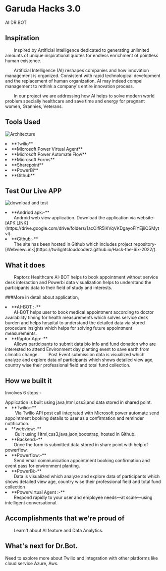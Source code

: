 # Garuda Hacks 3.0
AI DR.BOT

## Inspiration

&emsp;&emsp;Inspired by Artificial intelligence dedicated to generating unlimited amounts of unique inspirational quotes for endless enrichment of pointless human existence.

&emsp;&emsp;Artificial Intelligence (AI) reshapes companies and how innovation management is organized. Consistent with rapid technological development and the replacement of human organization, AI may indeed compel management to rethink a company's entire innovation process.

&emsp;&emsp;In our project we are addressing how AI  helps to solve modern world problem specially healthcare and save time and energy for pregnant women, Grannies, Veterans.

## Tools Used

![Architecture](https://user-images.githubusercontent.com/101945531/185791473-804e73d8-6476-45f2-82b0-7aecac337023.jpg)

<li>**Twilio**</li>
<li>**Microsoft Power Virtual Agent**</li>
<li>**Microsoft Power Automate Flow**</li>
<li>**Microsoft Forms**</li>
<li>**Sharepoint**</li>
<li>**PowerBi**</li>
<li>**Github**</li>

## Test Our Live APP

![download and test](https://user-images.githubusercontent.com/101945531/185791509-03f9e7e9-3490-40d5-8673-f3c3d6c13a3c.jpg)

<li>**Andriod apk:-**</li>
 &emsp;&emsp;Android web view application. Download the application via website-[APK LINK](https://drive.google.com/drive/folders/1acOifR5lKVqVKDgayoFiYEjiiOSMytvl).

<li>**Github:-**</li>
&emsp;&emsp;The site has been hosted in Github which includes project repository-[WebviewLink](https://twilightcloudcoderz.github.io/Hack-the-6ix-2022/).

## What it does

&emsp;&emsp;Raptorz Healthcare AI-BOT helps to book appointment without service desk interaction and Powerbi data visualization helps to understand the participants data to their field of  study and interests.

###More in detail about application,

<li>**AI-BOT :-**</li>
 &emsp;&emsp;AI-BOT helps user to book medical appointment according to doctor availability timing for health measurements which solves service desk burden and helps hospital to understand the detailed data via stored procedure insights which helps for solving future appointment measurements. 

<li>**Raptor  App:-**</li>
 &emsp;&emsp;Allows  participants to submit data bio info and fund donation who are interested to attend Environment day planting event to save earth from climatic change. 
&emsp;&emsp;Post Event submission data is visualized which analyze and explore data of participants which shows detailed view age, country wise their professional field and total fund collection.

## How we built it

<p>Involves 6 steps:-</p>
Application is built using java,html,css3,and data stored in shared point.

<li>**Twilio:-**</li>
 &emsp;&emsp; Via Twilio API post call integrated with Microsoft power automate send appointment booking details to user as a confirmation and reminder notification.

<li>**webview:-**</li>
 &emsp;&emsp; Built using Html,css3,java,json,bootstrap, hosted in Github.

<li>**Backend:-**</li>
 &emsp;&emsp;Once the form is submitted data stored in share point with help of powerflow.

<li>**Powerflow:-**</li>
 &emsp;&emsp;Send email communication appointment booking confirmation and event pass for environment planting.

<li>**PowerBi:-**</li>
&emsp;&emsp;Data is visualized which analyze and explore data of participants which shows detailed view age, country wise their professional field and total fund collection

<li>**Powervirtual Agent :-**</li>
&emsp;&emsp;Respond rapidly to your user and employee needs—at scale—using intelligent conversational.

## Accomplishments that we're proud of

&emsp;&emsp;Learn't about AI feature and Data Analytics.

## What's next for Dr.Bot.
Need to explore more about Twilio and integration with other platforms like cloud service Azure, Aws.
